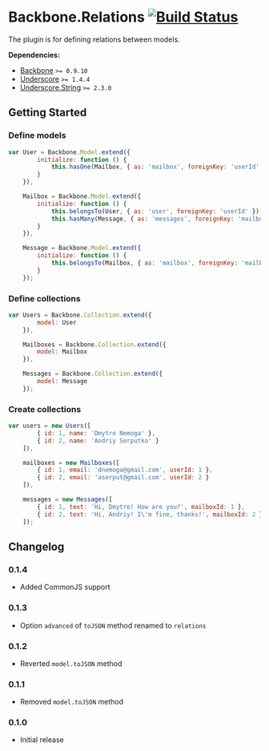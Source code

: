 ﻿[lnk]: https://travis-ci.org/DreamTheater/Backbone.Relations
[img]: https://secure.travis-ci.org/DreamTheater/Backbone.Relations.png

# Backbone.Relations [![Build Status][img]][lnk]
The plugin is for defining relations between models.

**Dependencies:**

  - [Backbone](https://github.com/documentcloud/backbone) `>= 0.9.10`
  - [Underscore](https://github.com/documentcloud/underscore) `>= 1.4.4`
  - [Underscore.String](https://github.com/epeli/underscore.string) `>= 2.3.0`

## Getting Started
### Define models
```js
var User = Backbone.Model.extend({
        initialize: function () {
            this.hasOne(Mailbox, { as: 'mailbox', foreignKey: 'userId' });
        }
    }),

    Mailbox = Backbone.Model.extend({
        initialize: function () {
            this.belongsTo(User, { as: 'user', foreignKey: 'userId' });
            this.hasMany(Message, { as: 'messages', foreignKey: 'mailboxId' });
        }
    }),

    Message = Backbone.Model.extend({
        initialize: function () {
            this.belongsTo(Mailbox, { as: 'mailbox', foreignKey: 'mailboxId' });
        }
    });
```

### Define collections
```js
var Users = Backbone.Collection.extend({
        model: User
    }),

    Mailboxes = Backbone.Collection.extend({
        model: Mailbox
    }),

    Messages = Backbone.Collection.extend({
        model: Message
    });
```

### Create collections
```js
var users = new Users([
        { id: 1, name: 'Dmytro Nemoga' },
        { id: 2, name: 'Andriy Serputko' }
    ]),

    mailboxes = new Mailboxes([
        { id: 1, email: 'dnemoga@gmail.com', userId: 1 },
        { id: 2, email: 'aserput@gmail.com', userId: 2 }
    ]),

    messages = new Messages([
        { id: 1, text: 'Hi, Dmytro! How are you?', mailboxId: 1 },
        { id: 2, text: 'Hi, Andriy! I\'m fine, thanks!', mailboxId: 2 }
    ]);
```

## Changelog
### 0.1.4
  - Added CommonJS support

### 0.1.3
  - Option `advanced` of `toJSON` method renamed to `relations`

### 0.1.2
  - Reverted `model.toJSON` method

### 0.1.1
  - Removed `model.toJSON` method

### 0.1.0
  - Initial release

